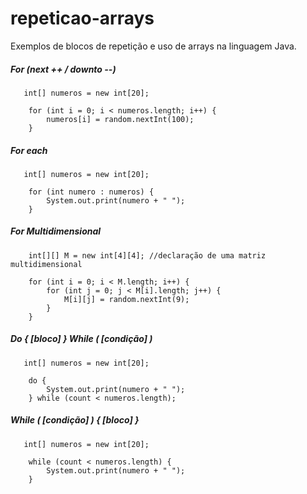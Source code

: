 # repeticao-arrays
Exemplos de blocos de repetição e uso de arrays na linguagem Java.

##### For (next ++ / downto --)
```
   int[] numeros = new int[20];
	
	for (int i = 0; i < numeros.length; i++) {
		numeros[i] = random.nextInt(100);
	}
```

##### For each

```
   int[] numeros = new int[20];

	for (int numero : numeros) {
		System.out.print(numero + " ");
	}
```

##### For Multidimensional

```
	int[][] M = new int[4][4]; //declaração de uma matriz multidimensional

	for (int i = 0; i < M.length; i++) {
		for (int j = 0; j < M[i].length; j++) {
			M[i][j] = random.nextInt(9);
		}
	}
```

##### Do { *[bloco]* } While ( *[condição]* )

```
   int[] numeros = new int[20];
	
	do {
		System.out.print(numero + " ");
	} while (count < numeros.length);
```

##### While ( *[condição]* ) { *[bloco]* }

```
   int[] numeros = new int[20];
	
	while (count < numeros.length) {
		System.out.print(numero + " ");
	} 
```
